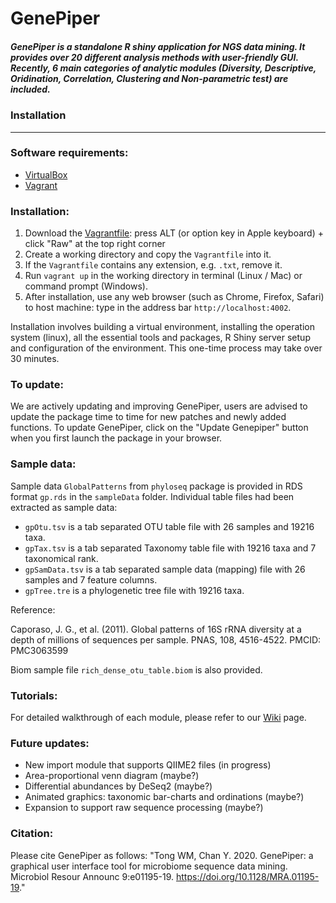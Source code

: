 # GenePiper

##### GenePiper is a standalone R shiny application for NGS data mining. It provides over 20 different analysis methods with user-friendly GUI. Recently, 6 main categories of analytic modules  (Diversity, Descriptive, Oridination, Correlation, Clustering and Non-parametric test) are included.


### Installation

---

### Software requirements:
* [VirtualBox](https://www.virtualbox.org)
* [Vagrant](https://www.vagrantup.com)


### Installation:
1. Download the [Vagrantfile](https://github.com/raytonghk/genepiper/blob/master/Vagrantfile): press ALT (or option key in Apple keyboard) + click "Raw" at the top right corner
2. Create a working directory and copy the `Vagrantfile` into it.
3. If the `Vagrantfile` contains any extension, e.g. `.txt`, remove it.
4. Run `vagrant up` in the working directory in terminal (Linux / Mac) or command prompt (Windows).
5. After installation, use any web browser (such as Chrome, Firefox, Safari) to host machine: type in the address bar `http://localhost:4002`.

Installation involves building a virtual environment, installing the operation system (linux), all the essential tools and packages, R Shiny server setup and configuration of the environment. This one-time process may take over 30 minutes.


### To update:
We are actively updating and improving GenePiper, users are advised to update the package time to time for new patches and newly added functions. To update GenePiper, click on the "Update Genepiper" button when you first launch the package in your browser.

### Sample data:

Sample data `GlobalPatterns` from `phyloseq` package is provided in RDS format `gp.rds` in the `sampleData` folder.  Individual table files had been extracted as sample data:
* `gpOtu.tsv` is a tab separated OTU table file with 26 samples and 19216 taxa.
* `gpTax.tsv` is a tab separated Taxonomy table file with 19216 taxa and 7 taxonomical rank.
* `gpSamData.tsv` is a tab separated sample data (mapping) file with 26 samples and 7 feature columns.
* `gpTree.tre` is a phylogenetic tree file with 19216 taxa.

Reference:

Caporaso, J. G., et al. (2011). Global patterns of 16S rRNA diversity at a depth of millions of sequences per sample. PNAS, 108, 4516-4522. PMCID: PMC3063599

Biom sample file `rich_dense_otu_table.biom` is also provided.

### Tutorials:

For detailed walkthrough of each module, please refer to our [Wiki](https://github.com/raytonghk/genepiper/wiki/01.-Introduction) page.

### Future updates:
* New import module that supports QIIME2 files (in progress)
* Area-proportional venn diagram (maybe?)
* Differential abundances by DeSeq2 (maybe?)
* Animated graphics: taxonomic bar-charts and ordinations (maybe?)
* Expansion to support raw sequence processing (maybe?)


### Citation:

Please cite GenePiper as follows: "Tong WM, Chan Y. 2020. GenePiper: a graphical user interface tool for microbiome sequence data mining. Microbiol Resour Announc 9:e01195-19. https://doi.org/10.1128/MRA.01195-19."
